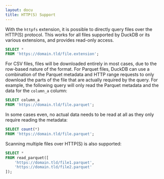 ```yaml
---
layout: docu
title: HTTP(S) Support
---
```


With the `httpfs` extension, it is possible to directly query files over the HTTP(S) protocol. This works for all files supported by DuckDB or its various extensions, and provides read-only access.

```sql
SELECT *
FROM 'https://domain.tld/file.extension';
```

For CSV files, files will be downloaded entirely in most cases, due to the row-based nature of the format. For Parquet files, DuckDB can use a combination of the Parquet metadata and HTTP range requests to only download the parts of the file that are actually required by the query. For example, the following query will only read the Parquet metadata and the data for the `column_a` column:

```sql
SELECT column_a
FROM 'https://domain.tld/file.parquet';
```

In some cases even, no actual data needs to be read at all as they only require reading the metadata:

```sql
SELECT count(*)
FROM 'https://domain.tld/file.parquet';
```

Scanning multiple files over HTTP(S) is also supported:

```sql
SELECT *
FROM read_parquet([
    'https://domain.tld/file1.parquet',
    'https://domain.tld/file2.parquet'
]);
```
